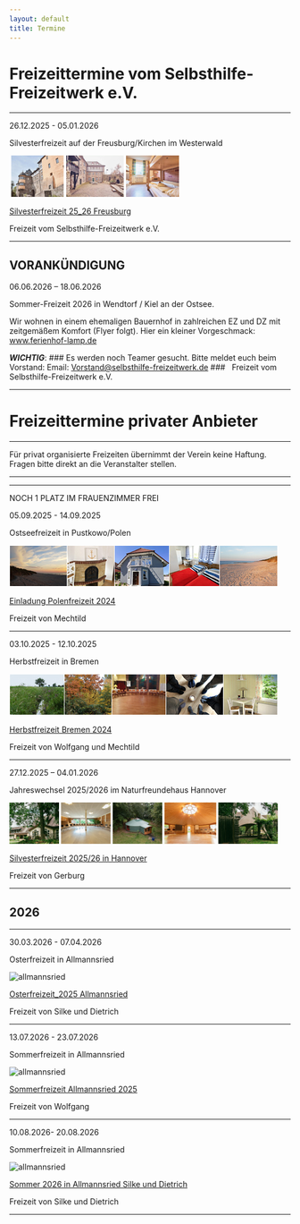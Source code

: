 ```yaml
---
layout: default
title: Termine
---
```

# Freizeittermine vom Selbsthilfe-Freizeitwerk e.V.

--------------------------------------------------------------------------------------------------

26.12.2025 - 05.01.2026

Silvesterfreizeit auf der Freusburg/Kirchen im Westerwald

![Winterfreizeit Freusburg Bilder](/images/Freusburg.png)

[Silvesterfreizeit 25_26 Freusburg](pdf/Silvester-Freizeit2025_26Freusburg.pdf)

Freizeit vom Selbsthilfe-Freizeitwerk e.V.

--------------------------------------------------------------------------------------------------

## VORANKÜNDIGUNG 

06.06.2026 – 18.06.2026

Sommer-Freizeit 2026 in Wendtorf / Kiel an der Ostsee.

Wir wohnen in einem ehemaligen Bauernhof in zahlreichen EZ und DZ mit zeitgemäßem Komfort (Flyer folgt).
Hier ein kleiner Vorgeschmack: www.ferienhof-lamp.de

***WICHTIG***: ### Es werden noch Teamer gesucht. Bitte meldet euch beim Vorstand: Email: Vorstand@selbsthilfe-freizeitwerk.de ### 
 
Freizeit vom Selbsthilfe-Freizeitwerk e.V.

---------------------------------------------------------------------------------------------------

# Freizeittermine privater Anbieter

---------------------------------------------------------------------------------------------------

Für privat organisierte Freizeiten übernimmt der Verein keine Haftung. Fragen bitte direkt an die Veranstalter stellen.

------------------------------------------------------------------------------------------------------


-------------------------------------------------------------------------------------------------------------

NOCH 1 PLATZ IM FRAUENZIMMER FREI 

05.09.2025 - 14.09.2025

Ostseefreizeit in Pustkowo/Polen 

![Polen](/images/Leiste_Polen.jpg)

[Einladung Polenfreizeit 2024](pdf/Ostseefreizeit2025.pdf)

Freizeit von Mechtild

-------------------------------------------------------------------------------------------------------------

03.10.2025 - 12.10.2025

Herbstfreizeit in Bremen

![Bremen](/images/Leiste_Herbst_neu.jpg)

[Herbstfreizeit Bremen 2024](pdf/Herbstfreizeit_Bremen_2025.pdf)

Freizeit von Wolfgang und Mechtild

-------------------------------------------------------------------------------------------------------------

27.12.2025 – 04.01.2026 

Jahreswechsel 2025/2026 im Naturfreundehaus Hannover

![Silvesterfreizeit Hannover Bilder](/images/Hannover_Leiste.png)

[Silvesterfreizeit 2025/26 in Hannover](pdf/EinladungJahreswechsel2025-2026imNaturfreundehausHannover.pdf)

Freizeit von Gerburg

---------------------------------------------------------------------------------------------------------------

## 2026 ##

---------------------------------------------------------------------------------------------------------------

30.03.2026 - 07.04.2026

Osterfreizeit in Allmannsried

![allmannsried](/images/allmansried.jpeg)

[Osterfreizeit_2025 Allmannsried](pdf/AusschreibungOsterfreizeit_26.pdf)   

Freizeit von Silke und Dietrich

--------------------------------------------------------------------------------------------------------------

13.07.2026 - 23.07.2026  

Sommerfreizeit in Allmannsried

![allmannsried](/images/allmansried.jpeg)

[Sommerfreizeit Allmannsried 2025](pdf/A_Freizeit2026.pdf)

Freizeit von Wolfgang

---------------------------------------------------------------------------------------------------------------

10.08.2026- 20.08.2026

Sommerfreizeit in Allmannsried

![allmannsried](/images/allmansried.jpeg)

[Sommer 2026 in Allmannsried Silke und Dietrich](pdf/Sommerfreizeit26.Stand.pdf)

Freizeit von  Silke und Dietrich

---------------------------------------------------------------------------------------------------------------









